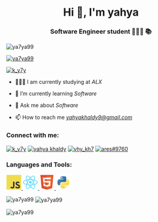 <h1 align="center">Hi 👋, I'm yahya</h1>
<h3 align="center">Software Engineer student 👨🏻‍💻 📚</h3>

<p align="left"> <img src="https://komarev.com/ghpvc/?username=ya7ya99&label=Profile%20views&color=0e75b6&style=flat" alt="ya7ya99" /> </p>

<p align="left"> <a href="https://github.com/ryo-ma/github-profile-trophy"><img src="https://github-profile-trophy.vercel.app/?username=ya7ya99" alt="ya7ya99" /></a> </p>

<p align="left"> <a href="https://twitter.com/k_y7y" target="blank"><img src="https://img.shields.io/twitter/follow/k_y7y?logo=twitter&style=for-the-badge" alt="k_y7y" /></a> </p>

- 👨🏻‍💻 I am currently studying at *ALX*

- 🌱 I’m currently learning *Software*

- 💬 Ask me about *Software*

- 📫 How to reach me *yahyakhaldy9@gmail.com*

<h3 align="left">Connect with me:</h3>
<p align="left">
<a href="https://twitter.com/k_y7y" target="blank"><img align="center" src="https://raw.githubusercontent.com/rahuldkjain/github-profile-readme-generator/master/src/images/icons/Social/twitter.svg" alt="k_y7y" height="30" width="40" /></a>
<a href="https://linkedin.com/in/yahya khaldy" target="blank"><img align="center" src="https://raw.githubusercontent.com/rahuldkjain/github-profile-readme-generator/master/src/images/icons/Social/linked-in-alt.svg" alt="yahya khaldy" height="30" width="40" /></a>
<a href="https://instagram.com/yhy_kh7" target="blank"><img align="center" src="https://raw.githubusercontent.com/rahuldkjain/github-profile-readme-generator/master/src/images/icons/Social/instagram.svg" alt="yhy_kh7" height="30" width="40" /></a>
<a href="https://discord.gg/ares#9760" target="blank"><img align="center" src="https://raw.githubusercontent.com/rahuldkjain/github-profile-readme-generator/master/src/images/icons/Social/discord.svg" alt="ares#9760" height="30" width="40" /></a>
</p>

<h3 align="left">Languages and Tools:</h3>
<p align="left"> <a href="https://www.javascript.com/" target="_blank" rel="noreferrer"> <img src="https://raw.githubusercontent.com/devicons/devicon/master/icons/javascript/javascript-original.svg" alt="javascript" width="40" height="40"/> </a> <a href="https://reactjs.org/" target="_blank" rel="noreferrer"> <img src="https://raw.githubusercontent.com/devicons/devicon/master/icons/react/react-original.svg" alt="react" width="40" height="40"/> </a> <a href="https://html.spec.whatwg.org/multipage/" target="_blank" rel="noreferrer"> <img src="https://raw.githubusercontent.com/devicons/devicon/master/icons/html5/html5-original.svg" alt="html5" width="40" height="40"/> </a> <a href="https://www.python.org" target="_blank" rel="noreferrer"> <img src="https://raw.githubusercontent.com/devicons/devicon/master/icons/python/python-original.svg" alt="python" width="40" height="40"/> </a> </p>

<p><img align="left" src="https://github-readme-stats.vercel.app/api/top-langs?username=ya7ya99&show_icons=true&locale=en&layout=compact" alt="ya7ya99" /></p>

<p>&nbsp;<img align="center" src="https://github-readme-stats.vercel.app/api?username=ya7ya99&show_icons=true&locale=en" alt="ya7ya99" /></p>

<p><img align="center" src="https://github-readme-streak-stats.herokuapp.com/?user=ya7ya99&" alt="ya7ya99" /></p>
